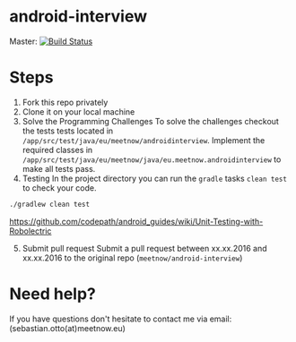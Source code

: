 # android-interview
Master: [![Build Status](https://www.bitrise.io/app/39253833e3058beb.svg?token=jXN5f5YCQSCLcInOnDE6aQ&branch=master)](https://www.bitrise.io/app/39253833e3058beb)
# Steps
1. Fork this repo privately
2. Clone it on your local machine
3. Solve the Programming Challenges
To solve the challenges checkout the tests tests located in `/app/src/test/java/eu/meetnow/androidinterview`. Implement the required classes in `/app/src/test/java/eu/meetnow/java/eu.meetnow.androidinterview` to make all tests pass.  
4. Testing
In the project directory you can run the `gradle` tasks `clean test` to check your code.
```bash
./gradlew clean test
```
https://github.com/codepath/android_guides/wiki/Unit-Testing-with-Robolectric

5. Submit pull request
Submit a pull request between xx.xx.2016 and xx.xx.2016 to the original repo (`meetnow/android-interview`) 

# Need help?
If you have questions don't hesitate to contact me via email: (sebastian.otto(at)meetnow.eu)
